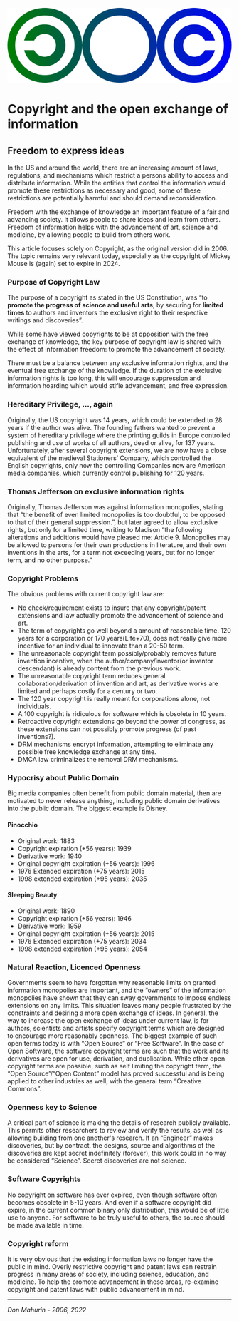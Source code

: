 ![](openright.webp)

# Copyright and the open exchange of information

## Freedom to express ideas

In the US and around the world, there are an increasing amount of laws,
regulations, and mechanisms which restrict a persons ability to access
and distribute information. While the entities that control the
information would promote these restrictions as necessary and good, some
of these restrictions are potentially harmful and should demand
reconsideration.

Freedom with the exchange of knowledge an important feature of a fair
and advancing society. It allows people to share ideas and learn from
others. Freedom of information helps with the advancement of art,
science and medicine, by allowing people to build from others work.

This article focuses solely on Copyright, as the original version did in
2006. The topic remains very relevant today, especially as the copyright
of Mickey Mouse is (again) set to expire in 2024.

### Purpose of Copyright Law

The purpose of a copyright as stated in the US Constitution, was “to
**promote the progress of science and useful arts**, by securing for
**limited times** to authors and inventors the exclusive right to their
respective writings and discoveries”.

While some have viewed copyrights to be at opposition with the free
exchange of knowledge, the key purpose of copyright law is shared with
the effect of information freedom: to promote the advancement of
society.

There must be a balance between any exclusive information rights, and
the eventual free exchange of the knowledge. If the duration of the
exclusive information rights is too long, this will encourage
suppression and information hoarding which would stifle advancement, and
free expression.

### Hereditary Privilege, …, again

Originally, the US copyright was 14 years, which could be extended to 28
years if the author was alive. The founding fathers wanted to prevent a
system of hereditary privilege where the printing guilds in Europe
controlled publishing and use of works of all authors, dead or alive,
for 137 years. Unfortunately, after several copyright extensions, we are
now have a close equivalent of the medieval Stationers’ Company, which
controlled the English copyrights, only now the controlling Companies now
are American media companies, which currently control publishing for 120
years.

### Thomas Jefferson on exclusive information rights

Originally, Thomas Jefferson was against information monopolies, stating
that “the benefit of even limited monopolies is too doubtful, to be
opposed to that of their general suppression.”, but later agreed to
allow exclusive rights, but only for a limited time, writing to Madison
“the following alterations and additions would have pleased me:
Article 9. Monopolies may be allowed to persons for their own
productions in literature, and their own inventions in the arts, for a
term not exceeding years, but for no longer term, and no other purpose.”

### Copyright Problems

The obvious problems with current copyright law are:

  - No check/requirement exists to insure that any copyright/patent
    extensions and law actually promote the advancement of science and
    art.
  - The term of copyrights go well beyond a amount of reasonable time.
    120 years for a corporation or 170 years(Life+70), does not really
    give more incentive for an individual to innovate than a 20-50 term.
  - The unreasonable copyright term possibly/probably removes future
    invention incentive, when the author/company/inventor(or inventor
    descendant) is already content from the previous work.
  - The unreasonable copyright term reduces general
    collaboration/derivation of invention and art, as derivative works
    are limited and perhaps costly for a century or two.
  - The 120 year copyright is really meant for corporations alone, not
    individuals.
  - A 100 copyright is ridiculous for software which is obsolete in 10
    years.
  - Retroactive copyright extensions go beyond the power of congress, as
    these extensions can not possibly promote progress (of past
    inventions?).
  - DRM mechanisms encrypt information, attempting to eliminate any
    possible free knowledge exchange at any time.
  - DMCA law criminalizes the removal DRM mechanisms.

### Hypocrisy about Public Domain

Big media companies often benefit from public domain material, then are
motivated to never release anything, including public domain derivatives
into the public domain. The biggest example is Disney.

#### Pinocchio
  - Original work: 1883
  - Copyright expiration (+56 years): 1939
  - Derivative work: 1940
  - Original copyright expiration (+56 years): 1996
  - 1976 Extended expiration (+75 years): 2015
  - 1998 extended expiration (+95 years): 2035

#### Sleeping Beauty
  - Original work: 1890
  - Copyright expiration (+56 years): 1946
  - Derivative work: 1959
  - Original copyright expiration (+56 years): 2015
  - 1976 Extended expiration (+75 years): 2034
  - 1998 extended expiration (+95 years): 2054

### Natural Reaction, Licenced Openness

Governments seem to have forgotten why reasonable limits on granted
information monopolies are important, and the “owners” of the
information monopolies have shown that they can sway governments to
impose endless extensions on any limits. This situation leaves many
people frustrated by the constraints and desiring a more open exchange
of ideas. In general, the way to increase the open exchange of ideas
under current law, is for authors, scientists and artists specify
copyright terms which are designed to encourage more reasonably
openness. The biggest example of such open terms today is with “Open
Source” or “Free Software”. In the case of Open Software, the software
copyright terms are such that the work and its derivatives are open for
use, derivation, and duplication. While other open copyright terms are
possible, such as self limiting the copyright term, the “Open
Source”/“Open Content” model has proved successful and is being
applied to other industries as well, with the general term “Creative
Commons”.

### Openness key to Science

A critical part of science is making the details of research publicly
available. This permits other researchers to review and verify the
results, as well as allowing building from one another's research. If an
“Engineer” makes discoveries, but by contract, the designs, source and
algorithms of the discoveries are kept secret indefinitely (forever),
this work could in no way be considered “Science”. Secret discoveries
are not science.

### Software Copyrights

No copyright on software has ever expired, even though software often
becomes obsolete in 5-10 years. And even if a software copyright did
expire, in the current common binary only distribution, this would be of
little use to anyone. For software to be truly useful to others, the
source should be made available in time.

### Copyright reform

It is very obvious that the existing information laws no longer have the
public in mind. Overly restrictive copyright and patent laws can
restrain progress in many areas of society, including science,
education, and medicine. To help the promote advancement in these areas,
re-examine copyright and patent laws with public advancement in mind.

-----

*Don Mahurin - 2006, 2022*
